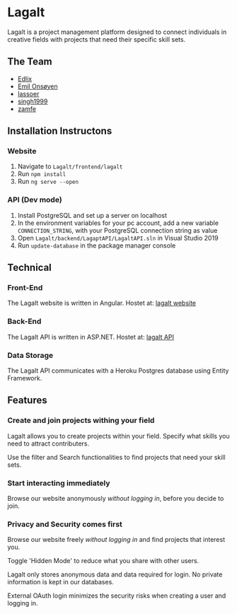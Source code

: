 # Lagalt

Lagalt is a project management platform designed to connect individuals in creative fields with projects that need their specific skill sets.

## The Team

- [Edlix](https://github.com/Edlix)
- [Emil Onsøyen](https://github.com/emilons)
- [lassoer](https://github.com/lassoer)
- [singh1999](https://github.com/singh1999)
- [zamfe](https://github.com/zamFe)

## Installation Instructons

### Website
1. Navigate to `Lagalt/frontend/lagalt`
2. Run `npm install`
3. Run `ng serve --open`

### API (Dev mode)

1. Install PostgreSQL and set up a server on localhost
2. In the environment variables for your pc account, add a new variable
   `CONNECTION_STRING`, with your PostgreSQL connection string as value
3. Open `Lagalt/backend/LagaptAPI/LagaltAPI.sln` in Visual Studio 2019
4. Run `update-database` in the package manager console

## Technical

### Front-End

The Lagalt website is written in Angular.
Hostet at: [lagalt website](https://orange-tree-0b9310403.azurestaticapps.net)

### Back-End

The Lagalt API is written in ASP.NET.
Hostet at: [lagalt API](https://lagalt-api-f.azurewebsites.net)

### Data Storage

The Lagalt API communicates with a Heroku Postgres database using Entity Framework.

## Features

### Create and join projects withing your field

Lagalt allows you to create projects within your field. Specify what skills you need to attract contributers.

Use the filter and Search functionalities to find projects that need your skill sets.

### Start interacting immediately 

Browse our website anonymously *without logging in*, before you decide to join. 

### Privacy and Security comes first

Browse our website freely *without logging in* and find projects that interest you.

Toggle 'Hidden Mode' to reduce what you share with other users.

Lagalt only stores anonymous data and data required for login. No private information is kept in our databases.

External OAuth login minimizes the security risks when creating a user and logging in.
